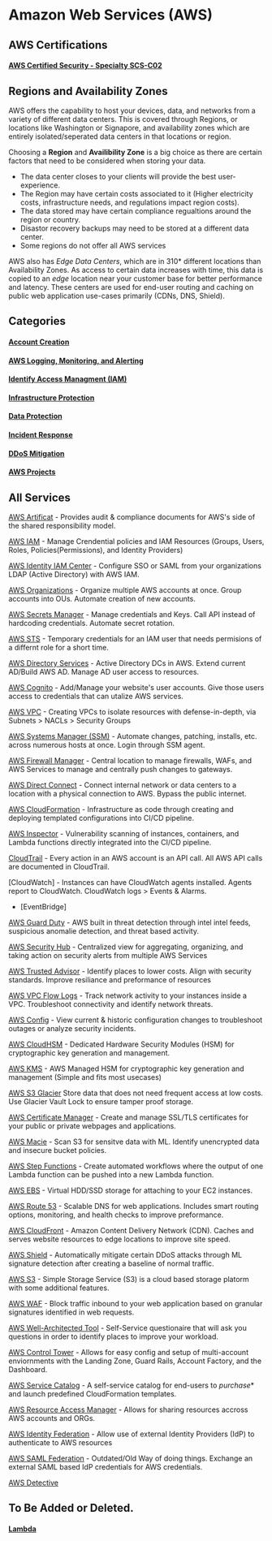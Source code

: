 # Amazon Web Services (AWS)

## AWS Certifications

#### [AWS Certified Security - Specialty SCS-C02](https://github.com/NetSecQuin/Quintessence/blob/main/Blue%20Pages/Cloud%20Security/AWS%20Pages/AWS%20Certified%20Security%20-%20Specialty%20SCS-C02.md)

## Regions and Availability Zones

AWS offers the capability to host your devices, data, and networks from a variety of different data centers. This is covered through Regions, or locations like Washington or Signapore, and availability zones which are entirely isolated/seperated data centers in that locations or region. 

Choosing a **Region** and **Availibility Zone** is a big choice as there are certain factors that need to be considered when storing your data.
- The data center closes to your clients will provide the best user-experience.
- The Region may have certain costs associated to it (Higher electricity costs, infrastructure needs, and regulations impact region costs).
- The data stored may have certain compliance regualtions around the region or country.
- Disastor recovery backups may need to be stored at a different data center.
- Some regions do not offer all AWS services

AWS also has *Edge Data Centers*, which are in 310* different locations than Availability Zones. As access to certain data increases with time, this data is copied to an *edge* location near your customer base for better performance and latency. These centers are used for end-user routing and caching on public web application use-cases primarily (CDNs, DNS, Shield). 

## Categories

#### [Account Creation](https://github.com/NetSecQuin/Quintessence/blob/main/Blue%20Pages/Cloud%20Security/AWS%20Pages/AWS%20Account%20Creation.md)

#### [AWS Logging, Monitoring, and Alerting](https://github.com/NetSecQuin/Quintessence/blob/main/Blue%20Pages/Cloud%20Security/AWS%20Pages/AWS%20Logging%2C%20Monitoring%2C%20and%20Alerting.md)

#### [Identify Access Managment (IAM)](https://github.com/NetSecQuin/Quintessence/blob/main/Blue%20Pages/Cloud%20Security/AWS%20Pages/Identity%20&%20Access%20Management%20(IAM).md)

#### [Infrastructure Protection](https://github.com/NetSecQuin/Quintessence/blob/main/Blue%20Pages/Cloud%20Security/AWS%20Pages/AWS%20Infrastructure%20Protection.md)

#### [Data Protection](https://github.com/NetSecQuin/Quintessence/blob/main/Blue%20Pages/Cloud%20Security/AWS%20Pages/AWS%20Data%20Protection.md)

#### [Incident Response](https://github.com/NetSecQuin/Quintessence/blob/main/Blue%20Pages/Cloud%20Security/AWS%20Pages/AWS%20Incident%20Response.md)

#### [DDoS Mitigation](https://github.com/NetSecQuin/Quintessence/blob/main/Blue%20Pages/Cloud%20Security/AWS%20Pages/AWS%20DDoS%20Mitigation.md)

#### [AWS Projects](https://github.com/NetSecQuin/Quintessence/tree/main/Blue%20Pages/Cloud%20Security/AWS%20Pages/AWS%20Projects)

## All Services

[AWS Artificat](https://github.com/NetSecQuin/Quintessence/tree/main/Blue%20Pages/Cloud%20Security/AWS%20Services) - Provides audit & compliance documents for AWS's side of the shared responsibility model.

[AWS IAM](https://github.com/NetSecQuin/Quintessence/blob/main/Blue%20Pages/Cloud%20Security/AWS%20Services/AWS%20IAM.md) - Manage Crendential policies and IAM Resources (Groups, Users, Roles, Policies(Permissions), and Identity Providers)

[AWS Identity IAM Center](https://github.com/NetSecQuin/Quintessence/blob/main/Blue%20Pages/Cloud%20Security/AWS%20Services/AWS%20Identity%20IAM%20Center.md) - Configure SSO or SAML from your organizations LDAP (Active Directory) with AWS IAM. 

[AWS Organizations](https://github.com/NetSecQuin/Quintessence/blob/main/Blue%20Pages/Cloud%20Security/AWS%20Services/AWS%20Organizations.md) - Organize multiple AWS accounts at once. Group accounts into OUs. Automate creation of new accounts.

[AWS Secrets Manager](https://github.com/NetSecQuin/Quintessence/blob/main/Blue%20Pages/Cloud%20Security/AWS%20Services/AWS%20Secrets%20Manager.md) - Manage credentials and Keys. Call API instead of hardcoding credentials. Automate secret rotation.  

[AWS STS](https://github.com/NetSecQuin/Quintessence/blob/main/Blue%20Pages/Cloud%20Security/AWS%20Services/AWS%20STS.md) - Temporary credentials for an IAM user that needs permisions of a differnt role for a short time.

[AWS Directory Services](https://github.com/NetSecQuin/Quintessence/blob/main/Blue%20Pages/Cloud%20Security/AWS%20Services/AWS%20Directory%20Services.md) - Active Directory DCs in AWS. Extend current AD/Build AWS AD. Manage AD user access to resources. 

[AWS Cognito](https://github.com/NetSecQuin/Quintessence/blob/main/Blue%20Pages/Cloud%20Security/AWS%20Services/AWS%20Cognito.md) - Add/Manage your website's user accounts. Give those users access to credentials that can utalize AWS services. 

[AWS VPC](https://github.com/NetSecQuin/Quintessence/blob/main/Blue%20Pages/Cloud%20Security/AWS%20Services/AWS%20VPC.md) - Creating VPCs to isolate resources with defense-in-depth, via Subnets > NACLs > Security Groups

[AWS Systems Manager (SSM)](https://github.com/NetSecQuin/Quintessence/blob/main/Blue%20Pages/Cloud%20Security/AWS%20Services/AWS%20Systems%20Manager.md) - Automate changes, patching, installs, etc. across numerous hosts at once. Login through SSM agent.

[AWS Firewall Manager](https://github.com/NetSecQuin/Quintessence/blob/main/Blue%20Pages/Cloud%20Security/AWS%20Services/AWS%20Firewall%20Manager.md) - Central location to manage firewalls, WAFs, and AWS Services to manage and centrally push changes to gateways. 

[AWS Direct Connect](https://github.com/NetSecQuin/Quintessence/blob/main/Blue%20Pages/Cloud%20Security/AWS%20Services/AWS%20Direct%20Connect.md) - Connect internal network or data centers to a location with a physical connection to AWS. Bypass the public internet. 

[AWS CloudFormation](https://github.com/NetSecQuin/Quintessence/blob/main/Blue%20Pages/Cloud%20Security/AWS%20Services/AWS%20CloudFormation.md) - Infrastructure as code through creating and deploying templated configurations into CI/CD pipeline. 

[AWS Inspector](https://github.com/NetSecQuin/Quintessence/blob/main/Blue%20Pages/Cloud%20Security/AWS%20Services/AWS%20Inspector.md) - Vulnerability scanning of instances, containers, and Lambda functions directly integrated into the CI/CD pipeline. 


[CloudTrail](https://github.com/NetSecQuin/Quintessence/blob/main/Blue%20Pages/Cloud%20Security/AWS%20Services/AWS%20CloudTrail.md) - Every action in an AWS account is an API call. All AWS API calls are documented in CloudTrail. 

[CloudWatch] - Instances can have CloudWatch agents installed. Agents report to CloudWatch. CloudWatch logs > Events & Alarms. 

- [EventBridge]

[AWS Guard Duty](https://github.com/NetSecQuin/Quintessence/blob/main/Blue%20Pages/Cloud%20Security/AWS%20Services/AWS%20Guard%20Duty.md) - AWS built in threat detection through intel intel feeds, suspicious anomalie detection, and threat based activity. 

[AWS Security Hub](https://github.com/NetSecQuin/Quintessence/blob/main/Blue%20Pages/Cloud%20Security/AWS%20Services/AWS%20Security%20Hub.md) - Centralized view for aggregating, organizing, and taking action on security alerts from multiple AWS Services 

[AWS Trusted Advisor](https://github.com/NetSecQuin/Quintessence/blob/main/Blue%20Pages/Cloud%20Security/AWS%20Services/AWS%20Trusted%20Advisor.md) - Identify places to lower costs. Align with security standards. Improve resiliance and preformance of resources

[AWS VPC Flow Logs](https://github.com/NetSecQuin/Quintessence/blob/main/Blue%20Pages/Cloud%20Security/AWS%20Services/AWS%20VPC%20Flow%20Logs.md) - Track network activity to your instances inside a VPC. Troubleshoot connectivity and identify network threats. 

[AWS Config](https://github.com/NetSecQuin/Quintessence/blob/main/Blue%20Pages/Cloud%20Security/AWS%20Services/AWS%20Config.md) - View current & historic configuration changes to troubleshoot outages or analyze security incidents. 

[AWS CloudHSM](https://github.com/NetSecQuin/Quintessence/blob/main/Blue%20Pages/Cloud%20Security/AWS%20Services/AWS%20CloudHSM.md) - Dedicated Hardware Security Modules (HSM) for cryptographic key generation and management.

[AWS KMS](https://github.com/NetSecQuin/Quintessence/blob/main/Blue%20Pages/Cloud%20Security/AWS%20Services/AWS%20KMS.md) - AWS Managed HSM for cryptographic key generation and management (Simple and fits most usecases) 

[AWS S3 Glacier](https://github.com/NetSecQuin/Quintessence/blob/main/Blue%20Pages/Cloud%20Security/AWS%20Services/AWS%20S3%20Glacier.md) Store data that does not need frequent access at low costs. Use Glacier Vault Lock to ensure tamper proof storage. 

[AWS Certificate Manager](https://github.com/NetSecQuin/Quintessence/blob/main/Blue%20Pages/Cloud%20Security/AWS%20Services/AWS%20Certificate%20Manager.md) - Create and manage SSL/TLS certificates for your public or private webpages and applications.

[AWS Macie](https://github.com/NetSecQuin/Quintessence/blob/main/Blue%20Pages/Cloud%20Security/AWS%20Services/AWS%20Macie.md) - Scan S3 for sensitve data with ML. Identify unencrypted data and insecure bucket policies. 

[AWS Step Functions](https://github.com/NetSecQuin/Quintessence/blob/main/Blue%20Pages/Cloud%20Security/AWS%20Services/AWS%20Step%20Functions.md) - Create automated workflows where the output of one Lambda function can be pushed into a new Lambda function. 

[AWS EBS](https://github.com/NetSecQuin/Quintessence/blob/main/Blue%20Pages/Cloud%20Security/AWS%20Services/AWS%20EBS.md) -  Virtual HDD/SSD storage for attaching to your EC2 instances. 

[AWS Route 53](https://github.com/NetSecQuin/Quintessence/blob/main/Blue%20Pages/Cloud%20Security/AWS%20Services/AWS%20Route%2053.md) - Scalable DNS for web applications. Includes smart routing options, monitoring, and health checks to improve preformance. 

[AWS CloudFront](https://github.com/NetSecQuin/Quintessence/blob/main/Blue%20Pages/Cloud%20Security/AWS%20Services/AWS%20CloudFront.md) - Amazon Content Delivery Network (CDN). Caches and serves website resources to edge locations to improve site speed. 

[AWS Shield](https://github.com/NetSecQuin/Quintessence/blob/main/Blue%20Pages/Cloud%20Security/AWS%20Services/AWS%20Shield.md) - Automatically mitigate certain DDoS attacks through ML signature detection after creating a baseline of normal traffic.

[AWS S3](https://github.com/NetSecQuin/Quintessence/edit/main/Blue%20Pages/Cloud%20Security/AWS%20Services/AWS%20S3.md) - Simple Storage Service (S3) is a cloud based storage platorm with some additional features. 

[AWS WAF](https://github.com/NetSecQuin/Quintessence/blob/main/Blue%20Pages/Cloud%20Security/AWS%20Services/AWS%20WAF.md) - Block traffic inbound to your web application based on granular signatures identified in web requests.

[AWS Well-Architected Tool](https://github.com/NetSecQuin/Quintessence/blob/main/Blue%20Pages/Cloud%20Security/AWS%20Services/AWS%20Well-Architected%20Tool.md) - Self-Service questionaire that will ask you questions in order to identify places to improve your workload. 

[AWS Control Tower](https://github.com/NetSecQuin/Quintessence/blob/main/Blue%20Pages/Cloud%20Security/AWS%20Services/AWS%20Control%20Tower.md) - Allows for easy config and setup of multi-account enviornments with the Landing Zone, Guard Rails, Account Factory, and the Dashboard. 

[AWS Service Catalog](https://github.com/NetSecQuin/Quintessence/blob/main/Blue%20Pages/Cloud%20Security/AWS%20Services/AWS%20Service%20Catalog.md) - A self-service catalog for end-users to *purchase** and launch predefined CloudFormation templates. 

[AWS Resource Access Manager](https://github.com/NetSecQuin/Quintessence/blob/main/Blue%20Pages/Cloud%20Security/AWS%20Services/AWS%20Resource%20Access%20Manager%20(RAM).md) - Allows for sharing resources accross AWS accounts and ORGs. 

[AWS Identity Federation](https://github.com/NetSecQuin/Quintessence/blob/main/Blue%20Pages/Cloud%20Security/AWS%20Services/AWS%20Identity%20Federation.md) - Allow use of external Identity Providers (IdP) to authenticate to AWS resources

[AWS SAML Federation](https://github.com/NetSecQuin/Quintessence/blob/main/Blue%20Pages/Cloud%20Security/AWS%20Services/AWS%20SAML%20Federation.md) - Outdated/Old Way of doing things. Exchange an external SAML based IdP credentials for AWS credentials. 

[AWS Detective](https://github.com/NetSecQuin/Quintessence/blob/main/Blue%20Pages/Cloud%20Security/AWS%20Services/AWS%20Detective.md) 
## To Be Added or Deleted. 

#### [Lambda]()

